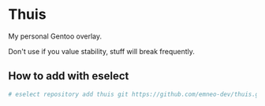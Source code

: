 # Thuis

My personal Gentoo overlay.

Don't use if you value stability, stuff will break frequently.

## How to add with eselect

```sh
# eselect repository add thuis git https://github.com/emneo-dev/thuis.git
```
